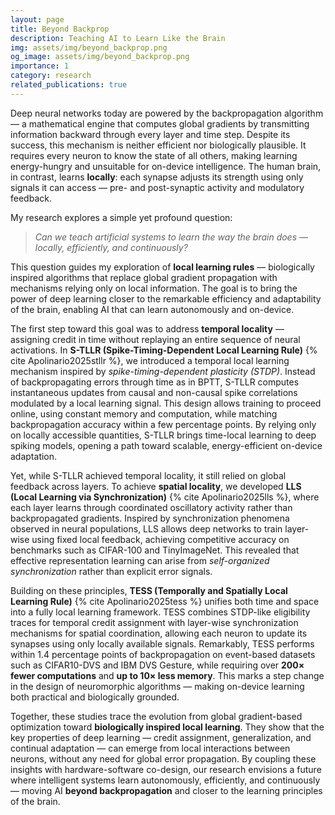 ```yaml
---
layout: page
title: Beyond Backprop
description: Teaching AI to Learn Like the Brain
img: assets/img/beyond_backprop.png
og_image: assets/img/beyond_backprop.png
importance: 1
category: research
related_publications: true
---
```


Deep neural networks today are powered by the backpropagation algorithm — a mathematical engine that computes global gradients by transmitting information backward through every layer and time step. Despite its success, this mechanism is neither efficient nor biologically plausible. It requires every neuron to know the state of all others, making learning energy-hungry and unsuitable for on-device intelligence. The human brain, in contrast, learns **locally**: each synapse adjusts its strength using only signals it can access — pre- and post-synaptic activity and modulatory feedback.  

My research explores a simple yet profound question:  

> _Can we teach artificial systems to learn the way the brain does — locally, efficiently, and continuously?_  

This question guides my exploration of **local learning rules** — biologically inspired algorithms that replace global gradient propagation with mechanisms relying only on local information. The goal is to bring the power of deep learning closer to the remarkable efficiency and adaptability of the brain, enabling AI that can learn autonomously and on-device.



The first step toward this goal was to address **temporal locality** — assigning credit in time without replaying an entire sequence of neural activations. In **S-TLLR (Spike-Timing-Dependent Local Learning Rule)** {% cite Apolinario2025stllr %}, we introduced a temporal local learning mechanism inspired by *spike-timing-dependent plasticity (STDP)*. Instead of backpropagating errors through time as in BPTT, S-TLLR computes instantaneous updates from causal and non-causal spike correlations modulated by a local learning signal. This design allows training to proceed online, using constant memory and computation, while matching backpropagation accuracy within a few percentage points. By relying only on locally accessible quantities, S-TLLR brings time-local learning to deep spiking models, opening a path toward scalable, energy-efficient on-device adaptation.

Yet, while S-TLLR achieved temporal locality, it still relied on global feedback across layers. To achieve **spatial locality**, we developed **LLS (Local Learning via Synchronization)** {% cite Apolinario2025lls %}, where each layer learns through coordinated oscillatory activity rather than backpropagated gradients. Inspired by synchronization phenomena observed in neural populations, LLS allows deep networks to train layer-wise using fixed local feedback, achieving competitive accuracy on benchmarks such as CIFAR-100 and TinyImageNet. This revealed that effective representation learning can arise from *self-organized synchronization* rather than explicit error signals.

Building on these principles, **TESS (Temporally and Spatially Local Learning Rule)** {% cite Apolinario2025tess %} unifies both time and space into a fully local learning framework. TESS combines STDP-like eligibility traces for temporal credit assignment with layer-wise synchronization mechanisms for spatial coordination, allowing each neuron to update its synapses using only locally available signals. Remarkably, TESS performs within 1.4 percentage points of backpropagation on event-based datasets such as CIFAR10-DVS and IBM DVS Gesture, while requiring over **200× fewer computations** and **up to 10× less memory**. This marks a step change in the design of neuromorphic algorithms — making on-device learning both practical and biologically grounded.

Together, these studies trace the evolution from global gradient-based optimization toward **biologically inspired local learning**. They show that the key properties of deep learning — credit assignment, generalization, and continual adaptation — can emerge from local interactions between neurons, without any need for global error propagation. By coupling these insights with hardware-software co-design, our research envisions a future where intelligent systems learn autonomously, efficiently, and continuously — moving AI **beyond backpropagation** and closer to the learning principles of the brain.